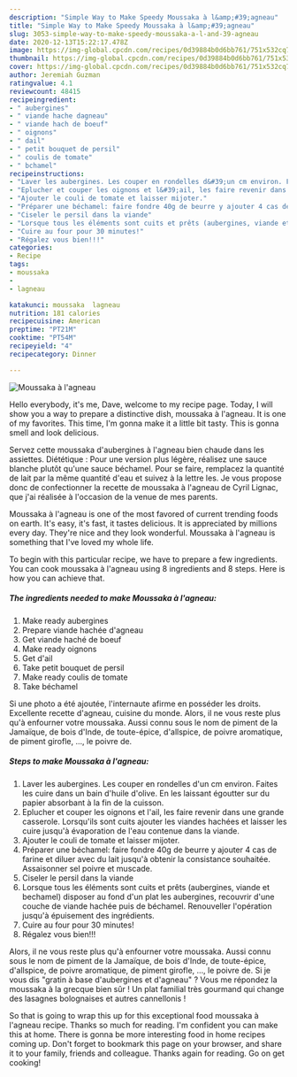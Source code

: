 ```yaml
---
description: "Simple Way to Make Speedy Moussaka à l&amp;#39;agneau"
title: "Simple Way to Make Speedy Moussaka à l&amp;#39;agneau"
slug: 3053-simple-way-to-make-speedy-moussaka-a-l-and-39-agneau
date: 2020-12-13T15:22:17.478Z
image: https://img-global.cpcdn.com/recipes/0d39884b0d6bb761/751x532cq70/moussaka-a-lagneau-photo-principale-de-la-recette.jpg
thumbnail: https://img-global.cpcdn.com/recipes/0d39884b0d6bb761/751x532cq70/moussaka-a-lagneau-photo-principale-de-la-recette.jpg
cover: https://img-global.cpcdn.com/recipes/0d39884b0d6bb761/751x532cq70/moussaka-a-lagneau-photo-principale-de-la-recette.jpg
author: Jeremiah Guzman
ratingvalue: 4.1
reviewcount: 48415
recipeingredient:
- " aubergines"
- " viande hache dagneau"
- " viande hach de boeuf"
- " oignons"
- " dail"
- " petit bouquet de persil"
- " coulis de tomate"
- " bchamel"
recipeinstructions:
- "Laver les aubergines. Les couper en rondelles d&#39;un cm environ. Faites les cuire dans un bain d&#39;huile d&#39;olive. En les laissant égoutter sur du papier absorbant à la fin de la cuisson."
- "Eplucher et couper les oignons et l&#39;ail, les faire revenir dans une grande casserole. Lorsqu&#39;ils sont cuits ajouter les viandes hachées et laisser les cuire jusqu&#39;à évaporation de l&#39;eau contenue dans la viande."
- "Ajouter le couli de tomate et laisser mijoter."
- "Préparer une béchamel: faire fondre 40g de beurre y ajouter 4 cas de farine et diluer avec du lait jusqu&#39;à obtenir la consistance souhaitée. Assaisonner sel poivre et muscade."
- "Ciseler le persil dans la viande"
- "Lorsque tous les éléments sont cuits et prêts (aubergines, viande et bechamel) disposer au fond d&#39;un plat les aubergines, recouvrir d&#39;une couche de viande hachée puis de béchamel. Renouveller l&#39;opération jusqu&#39;à épuisement des ingrédients."
- "Cuire au four pour 30 minutes!"
- "Régalez vous bien!!!"
categories:
- Recipe
tags:
- moussaka
- 
- lagneau

katakunci: moussaka  lagneau 
nutrition: 181 calories
recipecuisine: American
preptime: "PT21M"
cooktime: "PT54M"
recipeyield: "4"
recipecategory: Dinner

---
```



![Moussaka à l&#39;agneau](https://img-global.cpcdn.com/recipes/0d39884b0d6bb761/751x532cq70/moussaka-a-lagneau-photo-principale-de-la-recette.jpg)

Hello everybody, it's me, Dave, welcome to my recipe page. Today, I will show you a way to prepare a distinctive dish, moussaka à l&#39;agneau. It is one of my favorites. This time, I'm gonna make it a little bit tasty. This is gonna smell and look delicious.

Servez cette moussaka d&#39;aubergines à l&#39;agneau bien chaude dans les assiettes. Diététique : Pour une version plus légère, réalisez une sauce blanche plutôt qu&#39;une sauce béchamel. Pour se faire, remplacez la quantité de lait par la même quantité d&#39;eau et suivez à la lettre les. Je vous propose donc de confectionner la recette de moussaka à l&#39;agneau de Cyril Lignac, que j&#39;ai réalisée à l&#39;occasion de la venue de mes parents.

Moussaka à l&#39;agneau is one of the most favored of current trending foods on earth. It's easy, it's fast, it tastes delicious. It is appreciated by millions every day. They're nice and they look wonderful. Moussaka à l&#39;agneau is something that I've loved my whole life.


To begin with this particular recipe, we have to prepare a few ingredients. You can cook moussaka à l&#39;agneau using 8 ingredients and 8 steps. Here is how you can achieve that.

<!--inarticleads1-->

##### The ingredients needed to make Moussaka à l&#39;agneau:

1. Make ready  aubergines
1. Prepare  viande hachée d&#39;agneau
1. Get  viande haché de boeuf
1. Make ready  oignons
1. Get  d&#39;ail
1. Take  petit bouquet de persil
1. Make ready  coulis de tomate
1. Take  béchamel


Si une photo a été ajoutée, l&#39;internaute afirme en posséder les droits. Excellente recette d&#39;agneau, cuisine du monde. Alors, il ne vous reste plus qu&#39;à enfourner votre moussaka. Aussi connu sous le nom de piment de la Jamaïque, de bois d&#39;Inde, de toute-épice, d&#39;allspice, de poivre aromatique, de piment girofle, …, le poivre de. 

<!--inarticleads2-->

##### Steps to make Moussaka à l&#39;agneau:

1. Laver les aubergines. Les couper en rondelles d&#39;un cm environ. Faites les cuire dans un bain d&#39;huile d&#39;olive. En les laissant égoutter sur du papier absorbant à la fin de la cuisson.
1. Eplucher et couper les oignons et l&#39;ail, les faire revenir dans une grande casserole. Lorsqu&#39;ils sont cuits ajouter les viandes hachées et laisser les cuire jusqu&#39;à évaporation de l&#39;eau contenue dans la viande.
1. Ajouter le couli de tomate et laisser mijoter.
1. Préparer une béchamel: faire fondre 40g de beurre y ajouter 4 cas de farine et diluer avec du lait jusqu&#39;à obtenir la consistance souhaitée. Assaisonner sel poivre et muscade.
1. Ciseler le persil dans la viande
1. Lorsque tous les éléments sont cuits et prêts (aubergines, viande et bechamel) disposer au fond d&#39;un plat les aubergines, recouvrir d&#39;une couche de viande hachée puis de béchamel. Renouveller l&#39;opération jusqu&#39;à épuisement des ingrédients.
1. Cuire au four pour 30 minutes!
1. Régalez vous bien!!!


Alors, il ne vous reste plus qu&#39;à enfourner votre moussaka. Aussi connu sous le nom de piment de la Jamaïque, de bois d&#39;Inde, de toute-épice, d&#39;allspice, de poivre aromatique, de piment girofle, …, le poivre de. Si je vous dis &#34;gratin à base d&#39;aubergines et d&#39;agneau&#34; ? Vous me répondez la moussaka à la grecque bien sûr ! Un plat familial très gourmand qui change des lasagnes bolognaises et autres cannellonis ! 

So that is going to wrap this up for this exceptional food moussaka à l&#39;agneau recipe. Thanks so much for reading. I'm confident you can make this at home. There is gonna be more interesting food in home recipes coming up. Don't forget to bookmark this page on your browser, and share it to your family, friends and colleague. Thanks again for reading. Go on get cooking!
